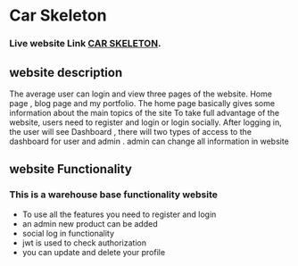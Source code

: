 # Car Skeleton 

### Live website Link [CAR SKELETON](https://assignment-12-f33b4.web.app/).

## website description
The average user can login and view three pages of the website. Home page , blog page and my portfolio. The home page basically gives some information about the main topics of the site To take full advantage of the website, users need to register and login or login socially. After logging in, the user will see Dashboard , there will two types of access to the dashboard for user and admin . admin can change all information in website 

## website Functionality 

### This is a warehouse base functionality website
* To use all the features you need to register and login
* an admin new product can be added
* social log in functionality 
* jwt is used to check authorization
* you can update and delete your  profile

